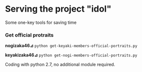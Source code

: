 # Serving the project "idol"  
Some one-key tools for saving time

### Get official protraits  
**nogizaka46⊿** 
`python get-keyaki-members-official-portraits.py`  

**keyakizaka46⊿**
`python get-nogi-members-official-portraits.py`  

Coding with python 2.7, no additional module required.